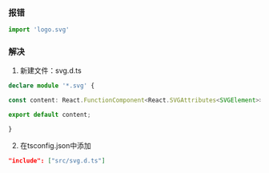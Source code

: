 ### 报错
```ts
import 'logo.svg'
```

### 解决
1. 新建文件：svg.d.ts
```ts
declare module '*.svg' {

const content: React.FunctionComponent<React.SVGAttributes<SVGElement>>;

export default content;

}
```
2. 在tsconfig.json中添加
```json
"include": ["src/svg.d.ts"]
```